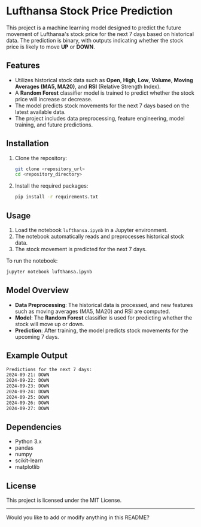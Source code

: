 # Lufthansa Stock Price Prediction

This project is a machine learning model designed to predict the future movement of Lufthansa's stock price for the next 7 days based on historical data. The prediction is binary, with outputs indicating whether the stock price is likely to move **UP** or **DOWN**.

## Features

- Utilizes historical stock data such as **Open**, **High**, **Low**, **Volume**, **Moving Averages (MA5, MA20)**, and **RSI** (Relative Strength Index).
- A **Random Forest** classifier model is trained to predict whether the stock price will increase or decrease.
- The model predicts stock movements for the next 7 days based on the latest available data.
- The project includes data preprocessing, feature engineering, model training, and future predictions.

## Installation

1. Clone the repository:
   ```bash
   git clone <repository_url>
   cd <repository_directory>
   ```

2. Install the required packages:
   ```bash
   pip install -r requirements.txt
   ```

## Usage

1. Load the notebook `lufthansa.ipynb` in a Jupyter environment.
2. The notebook automatically reads and preprocesses historical stock data.
3. The stock movement is predicted for the next 7 days.

To run the notebook:

```bash
jupyter notebook lufthansa.ipynb
```

## Model Overview

- **Data Preprocessing**: The historical data is processed, and new features such as moving averages (MA5, MA20) and RSI are computed.
- **Model**: The **Random Forest** classifier is used for predicting whether the stock will move up or down.
- **Prediction**: After training, the model predicts stock movements for the upcoming 7 days.

## Example Output

```bash
Predictions for the next 7 days:
2024-09-21: DOWN
2024-09-22: DOWN
2024-09-23: DOWN
2024-09-24: DOWN
2024-09-25: DOWN
2024-09-26: DOWN
2024-09-27: DOWN
```

## Dependencies

- Python 3.x
- pandas
- numpy
- scikit-learn
- matplotlib

## License

This project is licensed under the MIT License.

---

Would you like to add or modify anything in this README?
